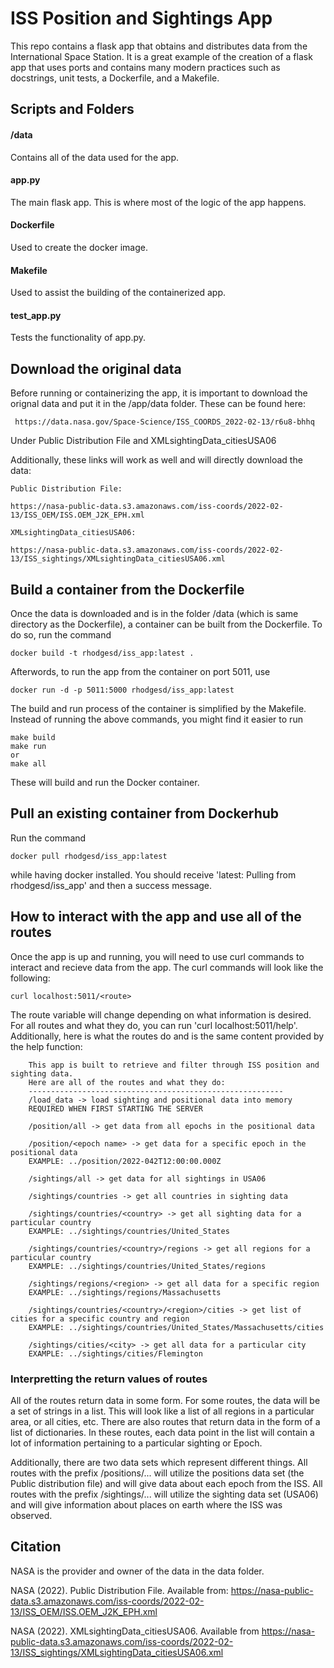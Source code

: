 # ISS Position and Sightings App
This repo contains a flask app that obtains and distributes data from the International Space Station. It is a great example of the creation of a flask app that uses ports and contains many modern practices such as docstrings, unit tests, a Dockerfile, and a Makefile.

## Scripts and Folders

#### /data
Contains all of the data used for the app. 

#### app.py
The main flask app. This is where most of the logic of the app happens.

#### Dockerfile
Used to create the docker image.

#### Makefile
Used to assist the building of the containerized app.

#### test_app.py
Tests the functionality of app.py.

## Download the original data
Before running or containerizing the app, it is important to download the orignal data and put it in the /app/data folder. These can be found here:
```
 https://data.nasa.gov/Space-Science/ISS_COORDS_2022-02-13/r6u8-bhhq
```
Under Public Distribution File and XMLsightingData_citiesUSA06

Additionally, these links will work as well and will directly download the data:
```
Public Distribution File:

https://nasa-public-data.s3.amazonaws.com/iss-coords/2022-02-13/ISS_OEM/ISS.OEM_J2K_EPH.xml

XMLsightingData_citiesUSA06:

https://nasa-public-data.s3.amazonaws.com/iss-coords/2022-02-13/ISS_sightings/XMLsightingData_citiesUSA06.xml
```

## Build a container from the Dockerfile
Once the data is downloaded and is in the folder /data (which is same directory as the Dockerfile), a container can be built from the Dockerfile. To do so, run the command
```
docker build -t rhodgesd/iss_app:latest .
```
Afterwords, to run the app from the container on port 5011, use 
```
docker run -d -p 5011:5000 rhodgesd/iss_app:latest
```
The build and run process of the container is simplified by the Makefile. Instead of running the above commands, you might find it easier to run 
```
make build
make run
or 
make all
```
These will build and run the Docker container.

## Pull an existing container from Dockerhub
Run the command 
```
docker pull rhodgesd/iss_app:latest
```
while having docker installed. You should receive 'latest: Pulling from rhodgesd/iss_app' and then a success message.

## How to interact with the app and use all of the routes
Once the app is up and running, you will need to use curl commands to interact and recieve data from the app. The curl commands will look like the following:
```
curl localhost:5011/<route>
```
The route variable will change depending on what information is desired. For all routes and what they do, you can run 'curl localhost:5011/help'. Additionally, here is what the routes do and is the same content provided by the help function:
```
    This app is built to retrieve and filter through ISS position and sighting data.
    Here are all of the routes and what they do:
    ---------------------------------------------------------
    /load_data -> load sighting and positional data into memory
    REQUIRED WHEN FIRST STARTING THE SERVER

    /position/all -> get data from all epochs in the positional data

    /position/<epoch name> -> get data for a specific epoch in the positional data
    EXAMPLE: ../position/2022-042T12:00:00.000Z

    /sightings/all -> get data for all sightings in USA06

    /sightings/countries -> get all countries in sighting data

    /sightings/countries/<country> -> get all sighting data for a particular country
    EXAMPLE: ../sightings/countries/United_States

    /sightings/countries/<country>/regions -> get all regions for a particular country
    EXAMPLE: ../sightings/countries/United_States/regions

    /sightings/regions/<region> -> get all data for a specific region
    EXAMPLE: ../sightings/regions/Massachusetts

    /sightings/countries/<country>/<region>/cities -> get list of cities for a specific country and region
    EXAMPLE: ../sightings/countries/United_States/Massachusetts/cities

    /sightings/cities/<city> -> get all data for a particular city
    EXAMPLE: ../sightings/cities/Flemington
```
### Interpretting the return values of routes
All of the routes return data in some form. For some routes, the data will be a set of strings in a list. This will look like a list of all regions in a particular area, or all cities, etc. There are also routes that return data in the form of a list of dictionaries. In these routes, each data point in the list will contain a lot of information pertaining to a particular sighting or Epoch.

Additionally, there are two data sets which represent different things. All routes with the prefix /positions/... will utilize the positions data set (the Public distribution file) and will give data about each epoch from the ISS. All routes with the prefix /sightings/... will utilize the sighting data set (USA06) and will give information about places on earth where the ISS was observed.

## Citation
NASA is the provider and owner of the data in the data folder. 

NASA (2022). Public Distribution File. Available from: https://nasa-public-data.s3.amazonaws.com/iss-coords/2022-02-13/ISS_OEM/ISS.OEM_J2K_EPH.xml

NASA (2022). XMLsightingData_citiesUSA06. Available from https://nasa-public-data.s3.amazonaws.com/iss-coords/2022-02-13/ISS_sightings/XMLsightingData_citiesUSA06.xml


